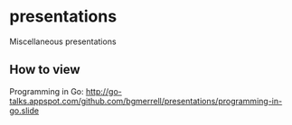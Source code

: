 presentations
=============

Miscellaneous presentations 

How to view
-----------

Programming in Go: http://go-talks.appspot.com/github.com/bgmerrell/presentations/programming-in-go.slide
